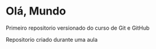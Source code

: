 # Olá, Mundo
 Primeiro repositorio versionado do curso de Git e GitHub

Repositorio criado durante uma aula